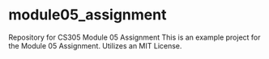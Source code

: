 # module05_assignment
Repository for CS305 Module 05 Assignment
This is an example project for the Module 05 Assignment.
Utilizes an MIT License.
